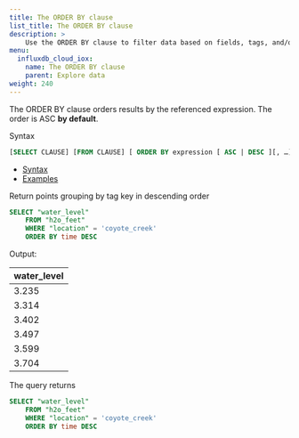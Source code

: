 ```yaml
---
title: The ORDER BY clause
list_title: The ORDER BY clause
description: > 
    Use the ORDER BY clause to filter data based on fields, tags, and/or timestamps.
menu:
  influxdb_cloud_iox:
    name: The ORDER BY clause
    parent: Explore data
weight: 240
---
```


The ORDER BY clause orders results by the referenced expression.  The order is ASC **by default**.

Syntax

```sql
[SELECT CLAUSE] [FROM CLAUSE] [ ORDER BY expression [ ASC | DESC ][, …] ]
```

- [Syntax](#syntax)
- [Examples](#examples)

Return points grouping by tag key in descending order

```sql
SELECT "water_level" 
    FROM "h2o_feet" 
    WHERE "location" = 'coyote_creek'  
    ORDER BY time DESC
```

Output:

| water_level |
| :---------- |
| 3.235       |
| 3.314       |
| 3.402       |
| 3.497       |
| 3.599       |
| 3.704       |


The query returns 


```sql
SELECT "water_level" 
    FROM "h2o_feet" 
    WHERE "location" = 'coyote_creek'  
    ORDER BY time DESC
```
